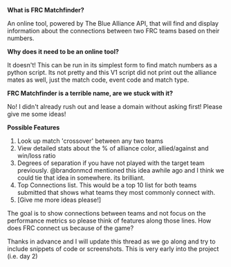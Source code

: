 **What is FRC Matchfinder?**

An online tool, powered by The Blue Alliance API, that will find and display information about the connections between two FRC teams based on their numbers.

**Why does it need to be an online tool?**

It doesn't! This can be run in its simplest form to find match numbers as a python script. Its not pretty and this V1 script did not print out the alliance mates as well, just the match code, event code and match type.

**FRC Matchfinder is a terrible name, are we stuck with it?**

No! I didn't already rush out and lease a domain without asking first! Please give me some ideas!

**Possible Features**

1. Look up match 'crossover' between any two teams
2. View detailed stats about the % of alliance color, allied/against and win/loss ratio
3. Degrees of separation if you have not played with the target team previously. @brandonmcd mentioned this idea awhile ago and I think we could tie that idea in somewhere. its brilliant.
4. Top Connections list. This would be a top 10 list for both teams submitted that shows what teams they most commonly connect with.
5. [Give me more ideas please!]

The goal is to show connections between teams and not focus on the performance metrics so please think of features along those lines. How does FRC connect us because of the game?

Thanks in advance and I will update this thread as we go along and try to include snippets of code or screenshots. This is very early into the project (i.e. day 2)
